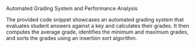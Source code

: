 Automated Grading System and Performance Analysis

The provided code snippet showcases an automated grading system that evaluates student answers against a key and calculates their grades. It then computes the average grade, identifies the minimum and maximum grades, and sorts the grades using an insertion sort algorithm.